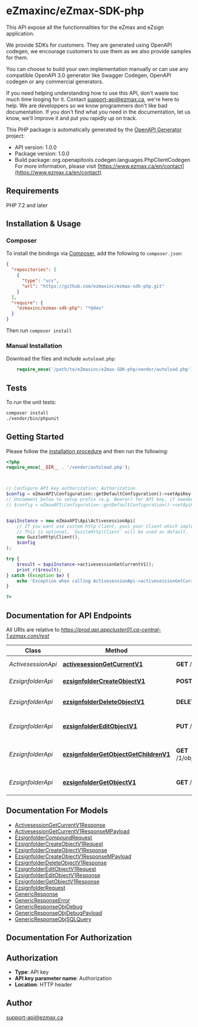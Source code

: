 # eZmaxinc/eZmax-SDK-php

This API expose all the functionnalities for the eZmax and eZsign application.

We provide SDKs for customers. They are generated using OpenAPI codegen, we encourage customers to use them as we also provide samples for them.

You can choose to build your own implementation manually or can use any compatible OpenAPI 3.0 generator like Swagger Codegen, OpenAPI codegen or any commercial generators.

If you need helping understanding how to use this API, don't waste too much time looging for it. Contact support-api@ezmax.ca, we're here to help. We are developpers so we know programmers don't like bad documentation. If you don't find what you need in the documentation, let us know, we'll improve it and put you rapidly up on track.

This PHP package is automatically generated by the [OpenAPI Generator](https://openapi-generator.tech) project:

- API version: 1.0.0
- Package version: 1.0.0
- Build package: org.openapitools.codegen.languages.PhpClientCodegen
For more information, please visit [https://www.ezmax.ca/en/contact](https://www.ezmax.ca/en/contact)

## Requirements

PHP 7.2 and later

## Installation & Usage

### Composer

To install the bindings via [Composer](http://getcomposer.org/), add the following to `composer.json`:

```json
{
  "repositories": [
    {
      "type": "vcs",
      "url": "https://github.com/ezmaxinc/ezmax-sdk-php.git"
    }
  ],
  "require": {
    "ezmaxinc/ezmax-sdk-php": "*@dev"
  }
}
```

Then run `composer install`

### Manual Installation

Download the files and include `autoload.php`:

```php
    require_once('/path/to/eZmaxinc/eZmax-SDK-php/vendor/autoload.php');
```

## Tests

To run the unit tests:

```bash
composer install
./vendor/bin/phpunit
```

## Getting Started

Please follow the [installation procedure](#installation--usage) and then run the following:

```php
<?php
require_once(__DIR__ . '/vendor/autoload.php');



// Configure API key authorization: Authorization
$config = eZmaxAPI\Configuration::getDefaultConfiguration()->setApiKey('Authorization', 'YOUR_API_KEY');
// Uncomment below to setup prefix (e.g. Bearer) for API key, if needed
// $config = eZmaxAPI\Configuration::getDefaultConfiguration()->setApiKeyPrefix('Authorization', 'Bearer');


$apiInstance = new eZmaxAPI\Api\ActivesessionApi(
    // If you want use custom http client, pass your client which implements `GuzzleHttp\ClientInterface`.
    // This is optional, `GuzzleHttp\Client` will be used as default.
    new GuzzleHttp\Client(),
    $config
);

try {
    $result = $apiInstance->activesessionGetCurrentV1();
    print_r($result);
} catch (Exception $e) {
    echo 'Exception when calling ActivesessionApi->activesessionGetCurrentV1: ', $e->getMessage(), PHP_EOL;
}

?>
```

## Documentation for API Endpoints

All URIs are relative to *https://prod.api.appcluster01.ca-central-1.ezmax.com/rest*

Class | Method | HTTP request | Description
------------ | ------------- | ------------- | -------------
*ActivesessionApi* | [**activesessionGetCurrentV1**](docs/Api/ActivesessionApi.md#activesessiongetcurrentv1) | **GET** /1/object/activesession/getCurrent | Get Current Activesession
*EzsignfolderApi* | [**ezsignfolderCreateObjectV1**](docs/Api/EzsignfolderApi.md#ezsignfoldercreateobjectv1) | **POST** /1/object/ezsignfolder | Create a new Ezsignfolder
*EzsignfolderApi* | [**ezsignfolderDeleteObjectV1**](docs/Api/EzsignfolderApi.md#ezsignfolderdeleteobjectv1) | **DELETE** /1/object/ezsignfolder/{pkiEzsignfolderID} | Delete an existing Ezsignfolder
*EzsignfolderApi* | [**ezsignfolderEditObjectV1**](docs/Api/EzsignfolderApi.md#ezsignfoldereditobjectv1) | **PUT** /1/object/ezsignfolder/{pkiEzsignfolderID} | Modify an existing Ezsignfolder
*EzsignfolderApi* | [**ezsignfolderGetObjectGetChildrenV1**](docs/Api/EzsignfolderApi.md#ezsignfoldergetobjectgetchildrenv1) | **GET** /1/object/ezsignfolder/{pkiEzsignfolderID}/getChildren | Retrieve an existing Ezsignfolder&#39;s children IDs
*EzsignfolderApi* | [**ezsignfolderGetObjectV1**](docs/Api/EzsignfolderApi.md#ezsignfoldergetobjectv1) | **GET** /1/object/ezsignfolder/{pkiEzsignfolderID} | Retrieve an existing Ezsignfolder


## Documentation For Models

 - [ActivesessionGetCurrentV1Response](docs/Model/ActivesessionGetCurrentV1Response.md)
 - [ActivesessionGetCurrentV1ResponseMPayload](docs/Model/ActivesessionGetCurrentV1ResponseMPayload.md)
 - [EzsignfolderCompoundRequest](docs/Model/EzsignfolderCompoundRequest.md)
 - [EzsignfolderCreateObjectV1Request](docs/Model/EzsignfolderCreateObjectV1Request.md)
 - [EzsignfolderCreateObjectV1Response](docs/Model/EzsignfolderCreateObjectV1Response.md)
 - [EzsignfolderCreateObjectV1ResponseMPayload](docs/Model/EzsignfolderCreateObjectV1ResponseMPayload.md)
 - [EzsignfolderDeleteObjectV1Response](docs/Model/EzsignfolderDeleteObjectV1Response.md)
 - [EzsignfolderEditObjectV1Request](docs/Model/EzsignfolderEditObjectV1Request.md)
 - [EzsignfolderEditObjectV1Response](docs/Model/EzsignfolderEditObjectV1Response.md)
 - [EzsignfolderGetObjectV1Response](docs/Model/EzsignfolderGetObjectV1Response.md)
 - [EzsignfolderRequest](docs/Model/EzsignfolderRequest.md)
 - [GenericResponse](docs/Model/GenericResponse.md)
 - [GenericResponseError](docs/Model/GenericResponseError.md)
 - [GenericResponseObjDebug](docs/Model/GenericResponseObjDebug.md)
 - [GenericResponseObjDebugPayload](docs/Model/GenericResponseObjDebugPayload.md)
 - [GenericResponseObjSQLQuery](docs/Model/GenericResponseObjSQLQuery.md)


## Documentation For Authorization



## Authorization


- **Type**: API key
- **API key parameter name**: Authorization
- **Location**: HTTP header



## Author

support-api@ezmax.ca

